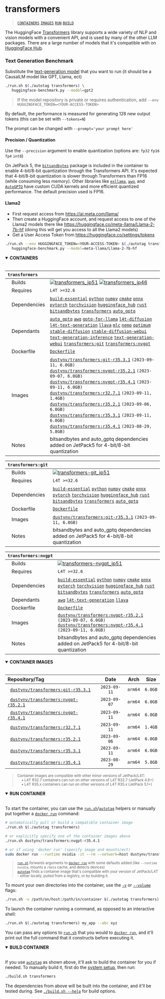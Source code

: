 # transformers

> [`CONTAINERS`](#user-content-containers) [`IMAGES`](#user-content-images) [`RUN`](#user-content-run) [`BUILD`](#user-content-build)


The HuggingFace [Transformers](https://huggingface.co/docs/transformers/index) library supports a wide variety of NLP and vision models with a convenient API, and is used by many of the other LLM packages.  There are a large number of models that it's compatible with on [HuggingFace Hub](https://huggingface.co/models).

### Text Generation Benchmark

Substitute the [text-generation model](https://huggingface.co/models?pipeline_tag=text-generation&sort=trending) that you want to run (it should be a CausalLM model like GPT, Llama, ect)

```bash
./run.sh $(./autotag transformers) \
   huggingface-benchmark.py --model=gpt2
```
> If the model repository is private or requires authentication, add `--env HUGGINGFACE_TOKEN=<YOUR-ACCESS-TOKEN>`

By default, the performance is measured for generating 128 new output tokens (this can be set with `--tokens=N`)

The prompt can be changed with `--prompt='your prompt here'`

#### Precision / Quantization

Use the `--precision` argument to enable quantization (options are: `fp32` `fp16` `fp4` `int8`)

On JetPack 5, the [`bitsandbytes`](/packages/llm/bitsandbytes) package is included in the container to enable 4-bit/8-bit quantization through the Transformers API.  It's expected that 4-bit/8-bit quantization is slower through Transformers than FP16 (while consuming less memory).  Other libraries like [`exllama`](/packages/llm/exllama), [`awq`](/packages/llm/awq), and [`AutoGPTQ`](/packages/llm/auto-gptq) have custom CUDA kernels and more efficient quantized performance.  The default precision used is FP16.

#### Llama2

* First request access from https://ai.meta.com/llama/
* Then create a HuggingFace account, and request access to one of the Llama2 models there like https://huggingface.co/meta-llama/Llama-2-7b-hf (doing this will get you access to all the Llama2 models)
* Get a User Access Token from https://huggingface.co/settings/tokens

```bash
./run.sh --env HUGGINGFACE_TOKEN=<YOUR-ACCESS-TOKEN> $(./autotag transformers) \
   huggingface-benchmark.py --model=meta-llama/Llama-2-7b-hf
```

<details open>
<summary><b><a id="containers">CONTAINERS</a></b></summary>
<br>

| **`transformers`** | |
| :-- | :-- |
| &nbsp;&nbsp;&nbsp;Builds | [![`transformers_jp51`](https://img.shields.io/github/actions/workflow/status/dusty-nv/jetson-containers/transformers_jp51.yml?label=transformers:jp51)](https://github.com/dusty-nv/jetson-containers/actions/workflows/transformers_jp51.yml) [![`transformers_jp46`](https://img.shields.io/github/actions/workflow/status/dusty-nv/jetson-containers/transformers_jp46.yml?label=transformers:jp46)](https://github.com/dusty-nv/jetson-containers/actions/workflows/transformers_jp46.yml) |
| &nbsp;&nbsp;&nbsp;Requires | `L4T >=32.6` |
| &nbsp;&nbsp;&nbsp;Dependencies | [`build-essential`](/packages/build-essential) [`python`](/packages/python) [`numpy`](/packages/numpy) [`cmake`](/packages/cmake/cmake_pip) [`onnx`](/packages/onnx) [`pytorch`](/packages/pytorch) [`torchvision`](/packages/pytorch/torchvision) [`huggingface_hub`](/packages/llm/huggingface_hub) [`rust`](/packages/rust) [`bitsandbytes`](/packages/llm/bitsandbytes) [`transformers`](/packages/llm/transformers) [`auto_gptq`](/packages/llm/auto_gptq) |
| &nbsp;&nbsp;&nbsp;Dependants | [`auto_gptq`](/packages/llm/auto_gptq) [`awq`](/packages/llm/awq) [`gptq-for-llama`](/packages/llm/gptq-for-llama) [`l4t-diffusion`](/packages/l4t/l4t-diffusion) [`l4t-text-generation`](/packages/l4t/l4t-text-generation) [`llava`](/packages/llm/llava) [`mlc`](/packages/llm/mlc) [`nemo`](/packages/nemo) [`optimum`](/packages/llm/optimum) [`stable-diffusion`](/packages/diffusion/stable-diffusion) [`stable-diffusion-webui`](/packages/diffusion/stable-diffusion-webui) [`text-generation-inference`](/packages/llm/text-generation-inference) [`text-generation-webui`](/packages/llm/text-generation-webui) [`transformers:git`](/packages/llm/transformers) [`transformers:nvgpt`](/packages/llm/transformers) |
| &nbsp;&nbsp;&nbsp;Dockerfile | [`Dockerfile`](Dockerfile) |
| &nbsp;&nbsp;&nbsp;Images | [`dustynv/transformers:git-r35.3.1`](https://hub.docker.com/r/dustynv/transformers/tags) `(2023-09-11, 6.0GB)`<br>[`dustynv/transformers:nvgpt-r35.2.1`](https://hub.docker.com/r/dustynv/transformers/tags) `(2023-09-07, 6.0GB)`<br>[`dustynv/transformers:nvgpt-r35.4.1`](https://hub.docker.com/r/dustynv/transformers/tags) `(2023-09-11, 6.0GB)`<br>[`dustynv/transformers:r32.7.1`](https://hub.docker.com/r/dustynv/transformers/tags) `(2023-09-11, 1.4GB)`<br>[`dustynv/transformers:r35.2.1`](https://hub.docker.com/r/dustynv/transformers/tags) `(2023-09-06, 6.0GB)`<br>[`dustynv/transformers:r35.3.1`](https://hub.docker.com/r/dustynv/transformers/tags) `(2023-09-11, 6.0GB)`<br>[`dustynv/transformers:r35.4.1`](https://hub.docker.com/r/dustynv/transformers/tags) `(2023-08-29, 5.8GB)` |
| &nbsp;&nbsp;&nbsp;Notes | bitsandbytes and auto_gptq dependencies added on JetPack5 for 4-bit/8-bit quantization |

| **`transformers:git`** | |
| :-- | :-- |
| &nbsp;&nbsp;&nbsp;Builds | [![`transformers-git_jp51`](https://img.shields.io/github/actions/workflow/status/dusty-nv/jetson-containers/transformers-git_jp51.yml?label=transformers-git:jp51)](https://github.com/dusty-nv/jetson-containers/actions/workflows/transformers-git_jp51.yml) |
| &nbsp;&nbsp;&nbsp;Requires | `L4T >=32.6` |
| &nbsp;&nbsp;&nbsp;Dependencies | [`build-essential`](/packages/build-essential) [`python`](/packages/python) [`numpy`](/packages/numpy) [`cmake`](/packages/cmake/cmake_pip) [`onnx`](/packages/onnx) [`pytorch`](/packages/pytorch) [`torchvision`](/packages/pytorch/torchvision) [`huggingface_hub`](/packages/llm/huggingface_hub) [`rust`](/packages/rust) [`bitsandbytes`](/packages/llm/bitsandbytes) [`transformers`](/packages/llm/transformers) [`auto_gptq`](/packages/llm/auto_gptq) |
| &nbsp;&nbsp;&nbsp;Dockerfile | [`Dockerfile`](Dockerfile) |
| &nbsp;&nbsp;&nbsp;Images | [`dustynv/transformers:git-r35.3.1`](https://hub.docker.com/r/dustynv/transformers/tags) `(2023-09-11, 6.0GB)` |
| &nbsp;&nbsp;&nbsp;Notes | bitsandbytes and auto_gptq dependencies added on JetPack5 for 4-bit/8-bit quantization |

| **`transformers:nvgpt`** | |
| :-- | :-- |
| &nbsp;&nbsp;&nbsp;Builds | [![`transformers-nvgpt_jp51`](https://img.shields.io/github/actions/workflow/status/dusty-nv/jetson-containers/transformers-nvgpt_jp51.yml?label=transformers-nvgpt:jp51)](https://github.com/dusty-nv/jetson-containers/actions/workflows/transformers-nvgpt_jp51.yml) |
| &nbsp;&nbsp;&nbsp;Requires | `L4T >=32.6` |
| &nbsp;&nbsp;&nbsp;Dependencies | [`build-essential`](/packages/build-essential) [`python`](/packages/python) [`numpy`](/packages/numpy) [`cmake`](/packages/cmake/cmake_pip) [`onnx`](/packages/onnx) [`pytorch`](/packages/pytorch) [`torchvision`](/packages/pytorch/torchvision) [`huggingface_hub`](/packages/llm/huggingface_hub) [`rust`](/packages/rust) [`bitsandbytes`](/packages/llm/bitsandbytes) [`transformers`](/packages/llm/transformers) [`auto_gptq`](/packages/llm/auto_gptq) |
| &nbsp;&nbsp;&nbsp;Dependants | [`awq`](/packages/llm/awq) [`l4t-text-generation`](/packages/l4t/l4t-text-generation) [`llava`](/packages/llm/llava) |
| &nbsp;&nbsp;&nbsp;Dockerfile | [`Dockerfile`](Dockerfile) |
| &nbsp;&nbsp;&nbsp;Images | [`dustynv/transformers:nvgpt-r35.2.1`](https://hub.docker.com/r/dustynv/transformers/tags) `(2023-09-07, 6.0GB)`<br>[`dustynv/transformers:nvgpt-r35.4.1`](https://hub.docker.com/r/dustynv/transformers/tags) `(2023-09-11, 6.0GB)` |
| &nbsp;&nbsp;&nbsp;Notes | bitsandbytes and auto_gptq dependencies added on JetPack5 for 4-bit/8-bit quantization |

</details>

<details open>
<summary><b><a id="images">CONTAINER IMAGES</a></b></summary>
<br>

| Repository/Tag | Date | Arch | Size |
| :-- | :--: | :--: | :--: |
| &nbsp;&nbsp;[`dustynv/transformers:git-r35.3.1`](https://hub.docker.com/r/dustynv/transformers/tags) | `2023-09-11` | `arm64` | `6.0GB` |
| &nbsp;&nbsp;[`dustynv/transformers:nvgpt-r35.2.1`](https://hub.docker.com/r/dustynv/transformers/tags) | `2023-09-07` | `arm64` | `6.0GB` |
| &nbsp;&nbsp;[`dustynv/transformers:nvgpt-r35.4.1`](https://hub.docker.com/r/dustynv/transformers/tags) | `2023-09-11` | `arm64` | `6.0GB` |
| &nbsp;&nbsp;[`dustynv/transformers:r32.7.1`](https://hub.docker.com/r/dustynv/transformers/tags) | `2023-09-11` | `arm64` | `1.4GB` |
| &nbsp;&nbsp;[`dustynv/transformers:r35.2.1`](https://hub.docker.com/r/dustynv/transformers/tags) | `2023-09-06` | `arm64` | `6.0GB` |
| &nbsp;&nbsp;[`dustynv/transformers:r35.3.1`](https://hub.docker.com/r/dustynv/transformers/tags) | `2023-09-11` | `arm64` | `6.0GB` |
| &nbsp;&nbsp;[`dustynv/transformers:r35.4.1`](https://hub.docker.com/r/dustynv/transformers/tags) | `2023-08-29` | `arm64` | `5.8GB` |

> <sub>Container images are compatible with other minor versions of JetPack/L4T:</sub><br>
> <sub>&nbsp;&nbsp;&nbsp;&nbsp;• L4T R32.7 containers can run on other versions of L4T R32.7 (JetPack 4.6+)</sub><br>
> <sub>&nbsp;&nbsp;&nbsp;&nbsp;• L4T R35.x containers can run on other versions of L4T R35.x (JetPack 5.1+)</sub><br>
</details>

<details open>
<summary><b><a id="run">RUN CONTAINER</a></b></summary>
<br>

To start the container, you can use the [`run.sh`](/docs/run.md)/[`autotag`](/docs/run.md#autotag) helpers or manually put together a [`docker run`](https://docs.docker.com/engine/reference/commandline/run/) command:
```bash
# automatically pull or build a compatible container image
./run.sh $(./autotag transformers)

# or explicitly specify one of the container images above
./run.sh dustynv/transformers:nvgpt-r35.4.1

# or if using 'docker run' (specify image and mounts/ect)
sudo docker run --runtime nvidia -it --rm --network=host dustynv/transformers:nvgpt-r35.4.1
```
> <sup>[`run.sh`](/docs/run.md) forwards arguments to [`docker run`](https://docs.docker.com/engine/reference/commandline/run/) with some defaults added (like `--runtime nvidia`, mounts a `/data` cache, and detects devices)</sup><br>
> <sup>[`autotag`](/docs/run.md#autotag) finds a container image that's compatible with your version of JetPack/L4T - either locally, pulled from a registry, or by building it.</sup>

To mount your own directories into the container, use the [`-v`](https://docs.docker.com/engine/reference/commandline/run/#volume) or [`--volume`](https://docs.docker.com/engine/reference/commandline/run/#volume) flags:
```bash
./run.sh -v /path/on/host:/path/in/container $(./autotag transformers)
```
To launch the container running a command, as opposed to an interactive shell:
```bash
./run.sh $(./autotag transformers) my_app --abc xyz
```
You can pass any options to [`run.sh`](/docs/run.md) that you would to [`docker run`](https://docs.docker.com/engine/reference/commandline/run/), and it'll print out the full command that it constructs before executing it.
</details>
<details open>
<summary><b><a id="build">BUILD CONTAINER</b></summary>
<br>

If you use [`autotag`](/docs/run.md#autotag) as shown above, it'll ask to build the container for you if needed.  To manually build it, first do the [system setup](/docs/setup.md), then run:
```bash
./build.sh transformers
```
The dependencies from above will be built into the container, and it'll be tested during.  See [`./build.sh --help`](/jetson_containers/build.py) for build options.
</details>

